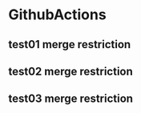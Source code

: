 # GithubActions
## test01 merge restriction
## test02 merge restriction
## test03 merge restriction 


